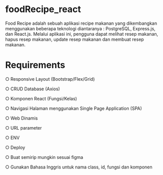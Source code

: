 # foodRecipe_react
Food Recipe adalah sebuah aplikasi recipe makanan yang dikembangkan menggunakan beberapa teknologi diantaranya : PostgreSQL, Express.js, dan React.js. Melalui aplikasi ini, pengguna dapat melihat resep makanan, hapus resep makanan, update resep makanan dan membuat resep makanan.

# Requirements

○ Responsive Layout (Bootstrap/Flex/Grid)

○ CRUD Database (Axios)

○ Komponen React (Fungsi/Kelas)

○ Navigasi Halaman menggunakan Single Page Application
(SPA)

○ Web Dinamis

○ URL parameter

○ ENV

○ Deploy

○ Buat semirip mungkin sesuai figma

○ Gunakan Bahasa Inggris untuk nama class, id, fungsi dan
komponen
